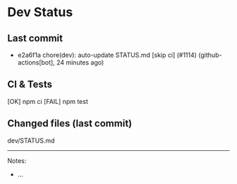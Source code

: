 # Dev Status

## Last commit
- e2a6f1a chore(dev): auto-update STATUS.md [skip ci] (#1114) (github-actions[bot], 24 minutes ago)
## CI & Tests
[OK] npm ci
[FAIL] npm test

## Changed files (last commit)
dev/STATUS.md

---
Notes:
- ...

